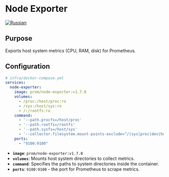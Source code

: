 # Node Exporter
[![Russian](https://img.shields.io/badge/lang-Russian-blue.svg)](../../../ru/infra/node-exporter/index.md)

## Purpose

Exports host system metrics (CPU, RAM, disk) for Prometheus.

## Configuration

```yaml
# infra/docker-compose.yml
services:
  node-exporter:
    image: prom/node-exporter:v1.7.0
    volumes:
      - /proc:/host/proc:ro
      - /sys:/host/sys:ro
      - /:/rootfs:ro
    command:
      - '--path.procfs=/host/proc'
      - '--path.rootfs=/rootfs'
      - '--path.sysfs=/host/sys'
      - '--collector.filesystem.mount-points-exclude=^/(sys|proc|dev|host|etc)($$|/)'
    ports:
      - "9100:9100"
```

- **`image`**: `prom/node-exporter:v1.7.0`
- **`volumes`**: Mounts host system directories to collect metrics.
- **`command`**: Specifies the paths to system directories inside the container.
- **`ports`**: `9100:9100` - the port for Prometheus to scrape metrics.